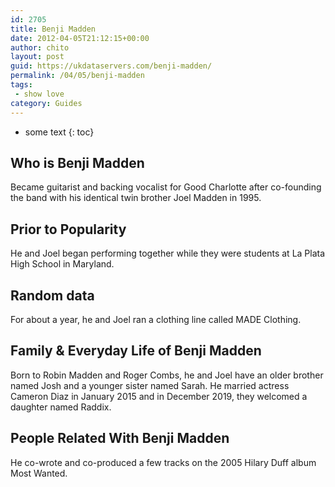 ```yaml
---
id: 2705
title: Benji Madden
date: 2012-04-05T21:12:15+00:00
author: chito
layout: post
guid: https://ukdataservers.com/benji-madden/
permalink: /04/05/benji-madden
tags:
 - show love
category: Guides
---
```


* some text
{: toc}


## Who is  Benji Madden
                  
                  
                  
Became guitarist and backing vocalist for Good Charlotte after co-founding the band with his identical twin brother Joel Madden in 1995.
                  
                
                
                
## Prior to Popularity 
                  
                  
                  
He and Joel began performing together while they were students at La Plata High School in Maryland.
                  
                
                
                
## Random data 
                  
                  
                  
For about a year, he and Joel ran a clothing line called MADE Clothing.
                  
                
                
                
## Family & Everyday Life of Benji Madden
                  
                  
                  
Born to Robin Madden and Roger Combs, he and Joel have an older brother named Josh and a younger sister named Sarah. He married actress Cameron Diaz in January 2015 and in December 2019, they welcomed a daughter named Raddix.
                  
                
                
                
## People Related With  Benji Madden
                  
                  
                  
He co-wrote and co-produced a few tracks on the 2005 Hilary Duff album Most Wanted.
                  
                
              
            
          
          
          
    
    
  
